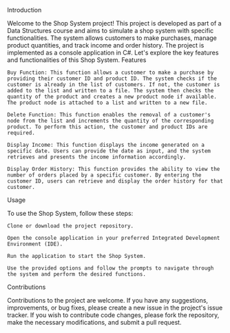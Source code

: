 Introduction

Welcome to the Shop System project! This project is developed as part of a Data Structures course and aims to simulate a shop system with specific functionalities. The system allows customers to make purchases, manage product quantities, and track income and order history. The project is implemented as a console application in C#. Let's explore the key features and functionalities of this Shop System.
Features

    Buy Function: This function allows a customer to make a purchase by providing their customer ID and product ID. The system checks if the customer is already in the list of customers. If not, the customer is added to the list and written to a file. The system then checks the quantity of the product and creates a new product node if available. The product node is attached to a list and written to a new file.

    Delete Function: This function enables the removal of a customer's node from the list and increments the quantity of the corresponding product. To perform this action, the customer and product IDs are required.

    Display Income: This function displays the income generated on a specific date. Users can provide the date as input, and the system retrieves and presents the income information accordingly.

    Display Order History: This function provides the ability to view the number of orders placed by a specific customer. By entering the customer ID, users can retrieve and display the order history for that customer.

Usage

To use the Shop System, follow these steps:

    Clone or download the project repository.

    Open the console application in your preferred Integrated Development Environment (IDE).

    Run the application to start the Shop System.

    Use the provided options and follow the prompts to navigate through the system and perform the desired functions.

Contributions

Contributions to the project are welcome. If you have any suggestions, improvements, or bug fixes, please create a new issue in the project's issue tracker. If you wish to contribute code changes, please fork the repository, make the necessary modifications, and submit a pull request.

